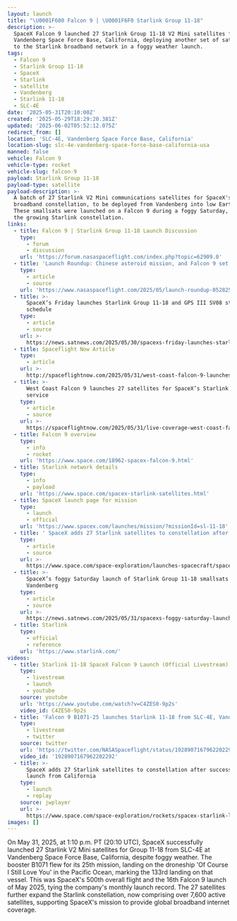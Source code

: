 ```yaml
---
layout: launch
title: "\U0001F680 Falcon 9 | \U0001F6F0 Starlink Group 11-18"
description: >-
  SpaceX Falcon 9 launched 27 Starlink Group 11-18 V2 Mini satellites from
  Vandenberg Space Force Base, California, deploying another set of satellites
  to the Starlink broadband network in a foggy weather launch.
tags:
  - Falcon 9
  - Starlink Group 11-18
  - SpaceX
  - Starlink
  - satellite
  - Vandenberg
  - Starlink 11-18
  - SLC-4E
date: '2025-05-31T20:10:00Z'
created: '2025-05-29T18:29:20.381Z'
updated: '2025-06-02T05:52:12.075Z'
redirect_from: []
location: 'SLC-4E, Vandenberg Space Force Base, California'
location-slug: slc-4e-vandenberg-space-force-base-california-usa
manned: false
vehicle: Falcon 9
vehicle-type: rocket
vehicle-slug: falcon-9
payload: Starlink Group 11-18
payload-type: satellite
payload-description: >-
  A batch of 27 Starlink V2 Mini communications satellites for SpaceX's Starlink
  broadband constellation, to be deployed from Vandenberg into low Earth orbit.
  These smallsats were launched on a Falcon 9 during a foggy Saturday, expanding
  the growing Starlink constellation.
links:
  - title: Falcon 9 | Starlink Group 11-18 Launch Discussion
    type:
      - forum
      - discussion
    url: 'https://forum.nasaspaceflight.com/index.php?topic=62909.0'
  - title: 'Launch Roundup: Chinese asteroid mission, and Falcon 9 set to launch'
    type:
      - article
      - source
    url: 'https://www.nasaspaceflight.com/2025/05/launch-roundup-052825/'
  - title: >-
      SpaceX’s Friday launches Starlink Group 11-18 and GPS III SV08 still on
      schedule
    type:
      - article
      - source
    url: >-
      https://news.satnews.com/2025/05/30/spacexs-friday-launches-starlink-group-11-18-and-gps-iii-sv08-still-on-schedule/
  - title: Spaceflight Now Article
    type:
      - article
    url: >-
      http://spaceflightnow.com/2025/05/31/west-coast-falcon-9-launches-27-satellites-for-spacexs-starlink-internet-service/
  - title: >-
      West Coast Falcon 9 launches 27 satellites for SpaceX’s Starlink internet
      service
    type:
      - article
      - source
    url: >-
      https://spaceflightnow.com/2025/05/31/live-coverage-west-coast-falcon-9-to-launch-27-satellites-for-spacexs-starlink-internet-service/
  - title: Falcon 9 overview
    type:
      - info
      - rocket
    url: 'https://www.space.com/18962-spacex-falcon-9.html'
  - title: Starlink network details
    type:
      - info
      - payload
    url: 'https://www.space.com/spacex-starlink-satellites.html'
  - title: SpaceX launch page for mission
    type:
      - launch
      - official
    url: 'https://www.spacex.com/launches/mission/?missionId=sl-11-18'
  - title: ' SpaceX adds 27 Starlink satellites to constellation after successful launch from California (video) '
    type:
      - article
      - source
    url: >-
      https://www.space.com/space-exploration/launches-spacecraft/spacex-adds-27-starlink-satellites-to-constellation-after-successful-launch-from-california
  - title: >-
      SpaceX’s foggy Saturday launch of Starlink Group 11-18 smallsats from
      Vandenberg
    type:
      - article
      - source
    url: >-
      https://news.satnews.com/2025/05/31/spacexs-foggy-saturday-launch-of-starlink-group-11-18-smallsats-from-vandenberg/
  - title: Starlink
    type:
      - official
      - reference
    url: 'https://www.starlink.com/'
videos:
  - title: Starlink 11-18 SpaceX Falcon 9 Launch (Official Livestream)
    type:
      - livestream
      - launch
      - youtube
    source: youtube
    url: 'https://www.youtube.com/watch?v=C4ZES0-9p2s'
    video_id: C4ZES0-9p2s
  - title: 'Falcon 9 B1071-25 launches Starlink 11-18 from SLC-4E, Vandenberg'
    type:
      - livestream
      - twitter
    source: twitter
    url: 'https://twitter.com/NASASpaceflight/status/1928907167962202292'
    video_id: '1928907167962202292'
  - title: >-
      SpaceX adds 27 Starlink satellites to constellation after successful
      launch from California
    type:
      - launch
      - replay
    source: jwplayer
    url: >-
      https://www.space.com/space-exploration/rockets/spacex-starlink-launch-may-31-2025-video
images: []
---
```

On May 31, 2025, at 1:10 p.m. PT (20:10 UTC), SpaceX successfully launched 27 Starlink V2 Mini satellites for Group 11-18 from SLC-4E at Vandenberg Space Force Base, California, despite foggy weather. The booster B1071 flew for its 25th mission, landing on the droneship 'Of Course I Still Love You' in the Pacific Ocean, marking the 133rd landing on that vessel. This was SpaceX's 500th overall flight and the 16th Falcon 9 launch of May 2025, tying the company's monthly launch record. The 27 satellites further expand the Starlink constellation, now comprising over 7,600 active satellites, supporting SpaceX's mission to provide global broadband internet coverage.
